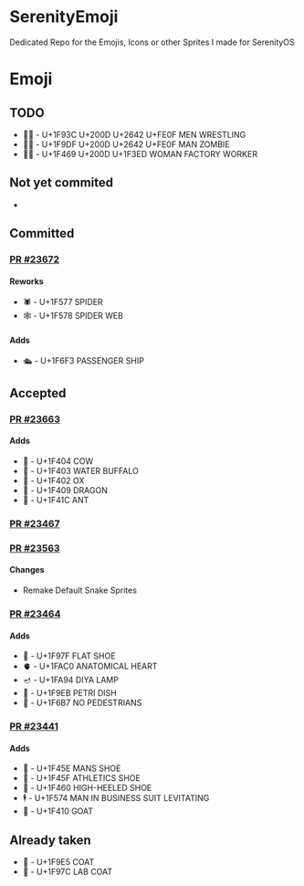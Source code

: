 # SerenityEmoji
 Dedicated Repo for the Emojis, Icons or other Sprites I made for SerenityOS

# Emoji
## TODO
- 🤼‍♂️ - U+1F93C U+200D U+2642 U+FE0F MEN WRESTLING
- 🧟‍♂️ - U+1F9DF U+200D U+2642 U+FE0F MAN ZOMBIE
- 👩‍🏭 - U+1F469 U+200D U+1F3ED WOMAN FACTORY WORKER



## Not yet commited
- 

## Committed
### [PR #23672](https://github.com/SerenityOS/serenity/pull/23672)
#### Reworks
- 🕷️ - U+1F577 SPIDER
- 🕸️ - U+1F578 SPIDER WEB
#### Adds
- 🛳 - U+1F6F3 PASSENGER SHIP

## Accepted
### [PR #23663](https://github.com/SerenityOS/serenity/pull/23663)
#### Adds
- 🐄 - U+1F404 COW
- 🐃 - U+1F403 WATER BUFFALO
- 🐂 - U+1F402 OX
- 🐉 - U+1F409 DRAGON
- 🐜 - U+1F41C ANT

### [PR #23467](https://github.com/SerenityOS/serenity/pull/23467)
### [PR #23563](https://github.com/SerenityOS/serenity/pull/23563)
#### Changes
- Remake Default Snake Sprites

### [PR #23464](https://github.com/SerenityOS/serenity/pull/23464)
#### Adds
- 🥿 - U+1F97F FLAT SHOE
- 🫀 - U+1FAC0 ANATOMICAL HEART
- 🪔 - U+1FA94 DIYA LAMP
- 🧫 - U+1F9EB PETRI DISH
- 🚷 - U+1F6B7 NO PEDESTRIANS

### [PR #23441](https://github.com/SerenityOS/serenity/pull/23441)
#### Adds
- 👞 - U+1F45E MANS SHOE
- 👟 - U+1F45F ATHLETICS SHOE
- 👠 - U+1F460 HIGH-HEELED SHOE
- 🕴 - U+1F574 MAN IN BUSINESS SUIT LEVITATING
- 🐐 - U+1F410 GOAT

## Already taken
- 🧥 - U+1F9E5 COAT
- 🥼 - U+1F97C LAB COAT